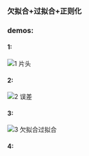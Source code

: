 ### 欠拟合+过拟合+正则化
### demos:
#### 1:
![1 片头](https://github.com/user-attachments/assets/8d1c659f-f2e1-4cbd-902f-a6f1223780ff)
#### 2:
![2 误差](https://github.com/user-attachments/assets/6221c9a5-9de3-459e-9b24-281bc6503cd6)
#### 3:
![3 欠拟合过拟合](https://github.com/user-attachments/assets/6ae9fe9f-8d39-46f2-9a31-c44c89f617e5)
#### 4:
